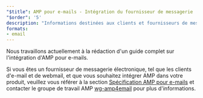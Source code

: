 ```yaml
---
"$title": AMP pour e-mails - Intégration du fournisseur de messagerie
"$order": '5'
description: "Informations destinées aux clients et fournisseurs de messagerie pour l'intégration d'AMP."
formats:
- email
---
```


Nous travaillons actuellement à la rédaction d'un guide complet sur l'intégration d'AMP pour e-mails.

Si vous êtes un fournisseur de messagerie électronique, tel que les clients d'e-mail et de webmail, et que vous souhaitez intégrer AMP dans votre produit, veuillez vous référer à la section [ Spécification AMP pour e-mails](../../../documentation/guides-and-tutorials/learn/email-spec/amp-email-format.md?format=email) et contacter le groupe de travail AMP [wg-amp4email](https://github.com/ampproject/wg-amp4email) pour plus d'informations.
